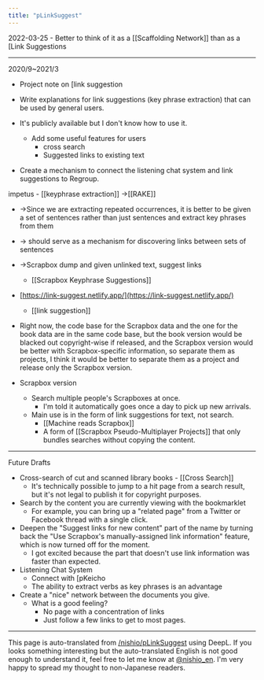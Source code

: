 ```yaml
---
title: "pLinkSuggest"
---
```


2022-03-25
    - Better to think of it as a [[Scaffolding Network]] than as a [Link Suggestions


---
2020/9~2021/3
- Project note on [link suggestion

- Write explanations for link suggestions (key phrase extraction) that can be used by general users.
- It's publicly available but I don't know how to use it.
    - Add some useful features for users
        - cross search
        - Suggested links to existing text
- Create a mechanism to connect the listening chat system and link suggestions to Regroup.


impetus
    - [[keyphrase extraction]] →[[RAKE]]
- →Since we are extracting repeated occurrences, it is better to be given a set of sentences rather than just sentences and extract key phrases from them
- → should serve as a mechanism for discovering links between sets of sentences
- →Scrapbox dump and given unlinked text, suggest links

    - [[Scrapbox Keyphrase Suggestions]]
- [https://link-suggest.netlify.app/](https://link-suggest.netlify.app/)
    - [[link suggestion]]

- Right now, the code base for the Scrapbox data and the one for the book data are in the same code base, but the book version would be blacked out copyright-wise if released, and the Scrapbox version would be better with Scrapbox-specific information, so separate them as projects, I think it would be better to separate them as a project and release only the Scrapbox version.
- Scrapbox version
    - Search multiple people's Scrapboxes at once.
        - I'm told it automatically goes once a day to pick up new arrivals.
    - Main use is in the form of link suggestions for text, not search.
        - [[Machine reads Scrapbox]]
        - A form of [[Scrapbox Pseudo-Multiplayer Projects]] that only bundles searches without copying the content.

-----
Future Drafts
- Cross-search of cut and scanned library books
        - [[Cross Search]]
    - It's technically possible to jump to a hit page from a search result, but it's not legal to publish it for copyright purposes.
- Search by the content you are currently viewing with the bookmarklet
    - For example, you can bring up a "related page" from a Twitter or Facebook thread with a single click.
- Deepen the "Suggest links for new content" part of the name by turning back the "Use Scrapbox's manually-assigned link information" feature, which is now turned off for the moment.
    - I got excited because the part that doesn't use link information was faster than expected.
- Listening Chat System
    - Connect with [pKeicho
    - The ability to extract verbs as key phrases is an advantage
- Create a "nice" network between the documents you give.
    - What is a good feeling?
        - No page with a concentration of links
        - Just follow a few links to get to most pages.

---
This page is auto-translated from [/nishio/pLinkSuggest](https://scrapbox.io/nishio/pLinkSuggest) using DeepL. If you looks something interesting but the auto-translated English is not good enough to understand it, feel free to let me know at [@nishio_en](https://twitter.com/nishio_en). I'm very happy to spread my thought to non-Japanese readers.